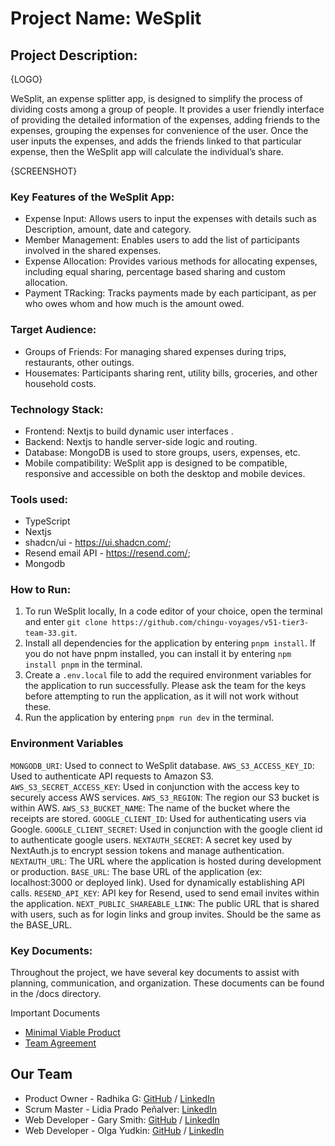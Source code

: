 # Project Name: WeSplit

## Project Description: 

{LOGO}

WeSplit, an expense splitter app, is designed to simplify the process of dividing costs among a group of people. It provides a user friendly interface of providing the detailed information of the expenses, adding friends to the expenses, grouping the expenses for convenience of the user. Once the user inputs the expenses, and adds the friends linked to that particular expense, then the WeSplit app will calculate the individual’s share. 

{SCREENSHOT}

### Key Features of the WeSplit App:
 - Expense Input: Allows users to input the expenses with details such as Description, amount, date and category.
 - Member Management: Enables users to add the list of participants involved in the shared expenses.
- Expense Allocation: Provides various methods for allocating expenses, including equal sharing, percentage based sharing and custom allocation.
 - Payment TRacking: Tracks payments made by each participant, as per who owes whom and how much is the amount owed.

### Target Audience:

- Groups of Friends: For managing shared expenses during trips, restaurants, other outings.
- Housemates: Participants sharing rent, utility bills, groceries, and other household costs.

### Technology Stack:	
- Frontend: Nextjs to build dynamic user interfaces .
- Backend: Nextjs to handle server-side logic and routing.
- Database: MongoDB is used to store groups, users, expenses, etc.
- Mobile compatibility: WeSplit app is designed to be compatible, responsive and accessible on both the desktop and mobile devices.

### Tools used:
- TypeScript
- Nextjs
- shadcn/ui - https://ui.shadcn.com/; 
- Resend email API - https://resend.com/;
- Mongodb


### How to Run:

1. To run WeSplit locally, In a code editor of your choice, open the terminal and enter `git clone https://github.com/chingu-voyages/v51-tier3-team-33.git`.
2. Install all dependencies for the application by entering `pnpm install`. If you do not have pnpm installed, you can install it by entering `npm install pnpm` in the terminal.
3. Create a `.env.local` file to add the required environment variables for the application to run successfully. Please ask the team for the keys before attempting to run the application, as it will not work without these.
4. Run the application by entering `pnpm run dev` in the terminal.

### Environment Variables

`MONGODB_URI`: Used to connect to WeSplit database.
`AWS_S3_ACCESS_KEY_ID`: Used to authenticate API requests to Amazon S3.
`AWS_S3_SECRET_ACCESS_KEY`: Used in conjunction with the access key to securely access AWS services.
`AWS_S3_REGION`: The region our S3 bucket is within AWS.
`AWS_S3_BUCKET_NAME`: The name of the bucket where the receipts are stored.
`GOOGLE_CLIENT_ID`: Used for authenticating users via Google.
`GOOGLE_CLIENT_SECRET`: Used in conjunction with the google client id to authenticate google users.
`NEXTAUTH_SECRET`: A secret key used by NextAuth.js to encrypt session tokens and manage authentication.
`NEXTAUTH_URL`: The URL where the application is hosted during development or production.
`BASE_URL`: The base URL of the application (ex: localhost:3000 or deployed link). Used for dynamically establishing API calls.
`RESEND_API_KEY`: API key for Resend, used to send email invites within the application.
`NEXT_PUBLIC_SHAREABLE_LINK`: The public URL that is shared with users, such as for login links and group invites. Should be the same as the BASE_URL.

### Key Documents:
Throughout the project, we have several key documents to assist with planning, communication, and organization. These documents can be found in the /docs directory.

Important Documents

- [Minimal Viable Product](./docs/)
- [Team Agreement](./docs/team_decision_log.md)

## Our Team

- Product Owner - Radhika G: [GitHub](https://github.com/goldilocks0164) / [LinkedIn](https://www.linkedin.com/in/radhika-godla-81335166)
- Scrum Master - Lidia Prado Peñalver:  [LinkedIn](https://www.linkedin.com/in/lidiaprado)
- Web Developer - Gary Smith: [GitHub](https://github.com/garysmith1933) / [LinkedIn](https://www.linkedin.com/in/garysmith1933/)
- Web Developer - Olga Yudkin: [GitHub](https://github.com/cvtqx) / [LinkedIn](https://www.linkedin.com/in/olga-yudkin/)



